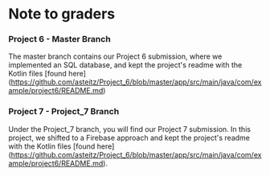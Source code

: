 # Note to graders

### Project 6 - Master Branch

The master branch contains our Project 6 submission, where we implemented an SQL database, and kept the project's readme with the Kotlin files [found here] (https://github.com/asteitz/Project_6/blob/master/app/src/main/java/com/example/project6/README.md) 

### Project 7 - Project_7 Branch

Under the Project_7 branch, you will find our Project 7 submission. In this project, we shifted to a Firebase approach and kept the project's readme with the Kotlin files [found here] (https://github.com/asteitz/Project_6/blob/master/app/src/main/java/com/example/project6/README.md).
